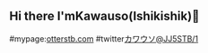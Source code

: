 ## Hi there I'mKawauso(Ishikishik)👋
#mypage:[otterstb.com](https://practice.otterstb.com)
#twitter[カワウソ@JJ5STB/1](https://x.com/bluepho353181/status/1835942255351525413)
<!--
**Ishikishik/Ishikishik** is a ✨ _special_ ✨ repository because its `README.md` (this file) appears on your GitHub profile.

Here are some ideas to get you started:

- 🔭 I’m currently working on ...
- 🌱 I’m currently learning ...
- 👯 I’m looking to collaborate on ...
- 🤔 I’m looking for help with ...
- 💬 Ask me about ...
- 📫 How to reach me: ...
- 😄 Pronouns: ...
- ⚡ Fun fact: ...
-->
